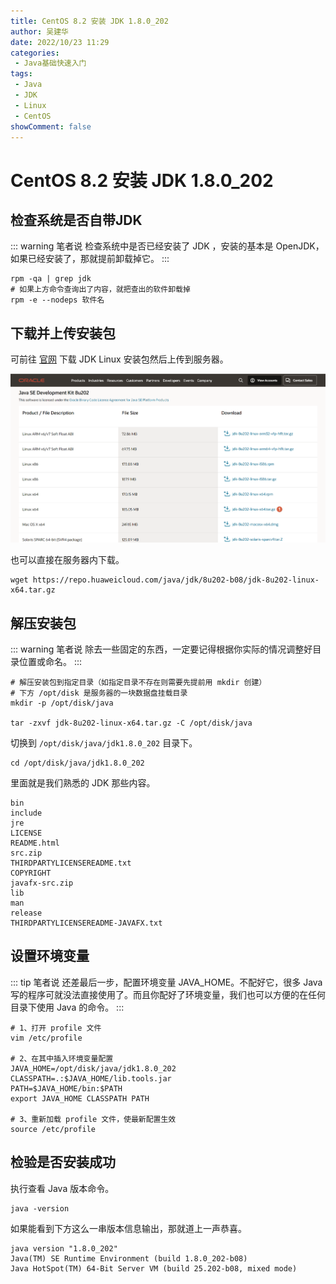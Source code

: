 ```yaml
---
title: CentOS 8.2 安装 JDK 1.8.0_202
author: 吴建华
date: 2022/10/23 11:29
categories:
 - Java基础快速入门
tags:
 - Java
 - JDK
 - Linux
 - CentOS
showComment: false
---
```


# CentOS 8.2 安装 JDK 1.8.0_202

## 检查系统是否自带JDK

::: warning 笔者说
检查系统中是否已经安装了 JDK ，安装的基本是 OpenJDK，如果已经安装了，那就提前卸载掉它。
:::

```shell
rpm -qa | grep jdk
# 如果上方命令查询出了内容，就把查出的软件卸载掉
rpm -e --nodeps 软件名
```

## 下载并上传安装包

可前往 [官网](https://www.oracle.com/java/technologies/javase/javase8-archive-downloads.html) 下载 JDK Linux 安装包然后上传到服务器。

![202210231130566](../../../public/img/2022/10/23/202210231130566.png)

也可以直接在服务器内下载。

```shell
wget https://repo.huaweicloud.com/java/jdk/8u202-b08/jdk-8u202-linux-x64.tar.gz
```

## 解压安装包

::: warning 笔者说
除去一些固定的东西，一定要记得根据你实际的情况调整好目录位置或命名。
:::

```shell
# 解压安装包到指定目录（如指定目录不存在则需要先提前用 mkdir 创建）
# 下方 /opt/disk 是服务器的一块数据盘挂载目录
mkdir -p /opt/disk/java

tar -zxvf jdk-8u202-linux-x64.tar.gz -C /opt/disk/java
```

切换到 `/opt/disk/java/jdk1.8.0_202` 目录下。

```shell
cd /opt/disk/java/jdk1.8.0_202
```

里面就是我们熟悉的 JDK 那些内容。

```
bin
include
jre
LICENSE
README.html
src.zip
THIRDPARTYLICENSEREADME.txt
COPYRIGHT
javafx-src.zip
lib
man
release
THIRDPARTYLICENSEREADME-JAVAFX.txt
```

## 设置环境变量

::: tip 笔者说
还差最后一步，配置环境变量 JAVA_HOME。不配好它，很多 Java 写的程序可就没法直接使用了。而且你配好了环境变量，我们也可以方便的在任何目录下使用 Java 的命令。
:::

```shell
# 1、打开 profile 文件
vim /etc/profile

# 2、在其中插入环境变量配置
JAVA_HOME=/opt/disk/java/jdk1.8.0_202
CLASSPATH=.:$JAVA_HOME/lib.tools.jar
PATH=$JAVA_HOME/bin:$PATH
export JAVA_HOME CLASSPATH PATH

# 3、重新加载 profile 文件，使最新配置生效
source /etc/profile
```

## 检验是否安装成功

执行查看 Java 版本命令。

```shell
java -version
```

如果能看到下方这么一串版本信息输出，那就道上一声恭喜。

```shell
java version "1.8.0_202"
Java(TM) SE Runtime Environment (build 1.8.0_202-b08)
Java HotSpot(TM) 64-Bit Server VM (build 25.202-b08, mixed mode)
```
